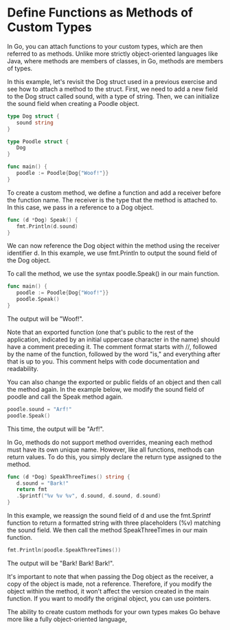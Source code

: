 # Define Functions as Methods of Custom Types
In Go, you can attach functions to your custom types, which are then referred to as methods. Unlike more strictly object-oriented languages like Java, where methods are members of classes, in Go, methods are members of types.

In this example, let's revisit the Dog struct used in a previous exercise and see how to attach a method to the struct. First, we need to add a new field to the Dog struct called sound, with a type of string. Then, we can initialize the sound field when creating a Poodle object.

 ```go
type Dog struct {
    sound string
}

type Poodle struct {
    Dog
}

func main() {
    poodle := Poodle{Dog{"Woof!"}}
}
```

To create a custom method, we define a function and add a receiver before the function name. The receiver is the type that the method is attached to. In this case, we pass in a reference to a Dog object.

 ```go
func (d *Dog) Speak() {
    fmt.Println(d.sound)
}
```

We can now reference the Dog object within the method using the receiver identifier d. In this example, we use fmt.Println to output the sound field of the Dog object.

To call the method, we use the syntax poodle.Speak() in our main function.

 ```go
func main() {
    poodle := Poodle{Dog{"Woof!"}}
    poodle.Speak()
}
```

The output will be "Woof!".

Note that an exported function (one that's public to the rest of the application, indicated by an initial uppercase character in the name) should have a comment preceding it. The comment format starts with //, followed by the name of the function, followed by the word "is," and everything after that is up to you. This comment helps with code documentation and readability.

You can also change the exported or public fields of an object and then call the method again. In the example below, we modify the sound field of poodle and call the Speak method again.

 ```go
poodle.sound = "Arf!"
poodle.Speak()
```

This time, the output will be "Arf!".

In Go, methods do not support method overrides, meaning each method must have its own unique name. However, like all functions, methods can return values. To do this, you simply declare the return type assigned to the method.

 ```go
func (d *Dog) SpeakThreeTimes() string {
    d.sound = "Bark!"
    return fmt
    .Sprintf("%v %v %v", d.sound, d.sound, d.sound)
}
```

In this example, we reassign the sound field of d and use the fmt.Sprintf function to return a formatted string with three placeholders (%v) matching the sound field. We then call the method SpeakThreeTimes in our main function.

 ```go
fmt.Println(poodle.SpeakThreeTimes())
```

The output will be "Bark! Bark! Bark!".

It's important to note that when passing the Dog object as the receiver, a copy of the object is made, not a reference. Therefore, if you modify the object within the method, it won't affect the version created in the main function. If you want to modify the original object, you can use pointers.

The ability to create custom methods for your own types makes Go behave more like a fully object-oriented language,